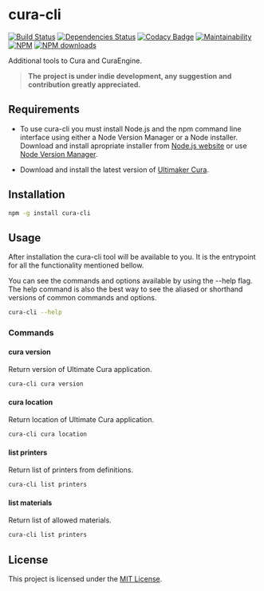 # cura-cli

[![Build Status](https://travis-ci.com/andrewmolyuk/cura-cli.svg?branch=main)](https://travis-ci.com/andrewmolyuk/cura-cli)
[![Dependencies Status](https://badges.depfu.com/badges/6421ee5c228f096514ff4ee2caa6797b/overview.svg)](https://depfu.com/github/andrewmolyuk/cura-cli?project_id=17819)
[![Codacy Badge](https://img.shields.io/codacy/grade/bfd777cd99f24d76bcfc9be99291f1cb)](https://www.codacy.com/gh/andrewmolyuk/cura-cli/dashboard?utm_source=github.com&utm_medium=referral&utm_content=andrewmolyuk/cura-cli&utm_campaign=Badge_Grade)
[![Maintainability](https://img.shields.io/codeclimate/maintainability/andrewmolyuk/cura-cli)](https://codeclimate.com/github/andrewmolyuk/cura-cli/maintainability)
[![NPM](https://img.shields.io/npm/v/cura-cli)](http://npm.im/cura-cli)
[![NPM downloads](https://img.shields.io/npm/dw/cura-cli)](http://npm.im/cura-cli)

Additional tools to Cura and CuraEngine.

> **The project is under indie development, any suggestion and contribution greatly appreciated.**

## Requirements

- To use cura-cli you must install Node.js and the npm command line interface using either a Node Version Manager or a Node installer. Download and install apropriate installer from [Node.js website](https://nodejs.org/en/download/) or use [Node Version Manager](https://nodejs.org/en/download/package-manager/#nvm).

- Download and install the latest version of [Ultimaker Cura](https://ultimaker.com/software/ultimaker-cura).

## Installation

```sh
npm -g install cura-cli
```

## Usage

After installation the cura-cli tool will be available to you. It is the entrypoint for all the functionality mentioned bellow.

You can see the commands and options available by using the --help flag. The help command is also the best way to see the aliased or shorthand versions of common commands and options.

```sh
cura-cli --help
```

### Commands

#### cura version

Return version of Ultimate Cura application.

```sh
cura-cli cura version
```

#### cura location

Return location of Ultimate Cura application.

```sh
cura-cli cura location
```

#### list printers

Return list of printers from definitions.

```sh
cura-cli list printers
```

#### list materials

Return list of allowed materials.

```sh
cura-cli list printers
```

## License

This project is licensed under the [MIT License](https://github.com/andrewmolyuk/cura-cli/blob/main/LICENSE).
